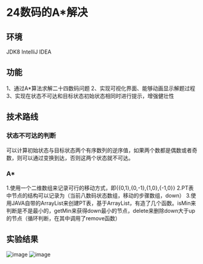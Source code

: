 # 24数码的A*解决
## 环境
JDK8
IntelliJ IDEA
## 功能
1、通过A*算法求解二十四数码问题
2、实现可视化界面、能够动画显示解题过程
3、实现在状态不可达和目标状态初始状态相同时进行提示，增强健壮性
## 技术路线
### 状态不可达的判断
可以计算初始状态与目标状态两个有序数列的逆序值，如果两个数都是偶数或者奇数，则可以通过变换到达，否则这两个状态就不可达。
### A*
1.使用一个二维数组来记录可行的移动方式，即{{0,1},{0,-1},{1,0},{-1,0}}
2.PT表中节点的结构可以记录为（当前八数码状态数组，移动的步骤数组，down）
3.使用JAVA自带的ArrayList来创建PT表，基于ArrayList，有造了几个函数。isMin来判断是不是最小的，getMin来获得down最小的节点，delete来删除down大于up的节点（循环判断，在其中调用了remove函数）

## 实验结果
![image](https://user-images.githubusercontent.com/70495062/126855735-51d99eec-9760-4e76-9bb9-25153730ded8.png)
![image](https://user-images.githubusercontent.com/70495062/126855736-f44d9c97-5a8e-461c-bd77-bd08ee6d0889.png)
